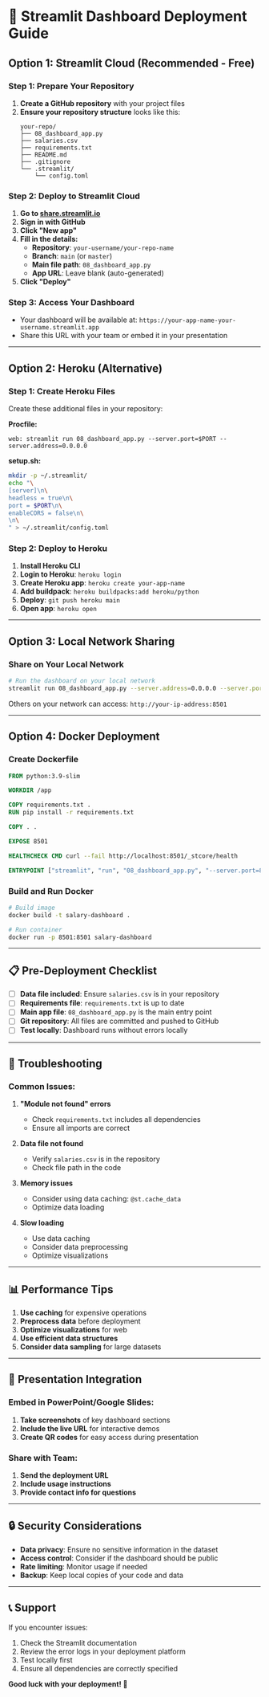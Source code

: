 # 🚀 Streamlit Dashboard Deployment Guide

## Option 1: Streamlit Cloud (Recommended - Free)

### Step 1: Prepare Your Repository
1. **Create a GitHub repository** with your project files
2. **Ensure your repository structure** looks like this:
   ```
   your-repo/
   ├── 08_dashboard_app.py
   ├── salaries.csv
   ├── requirements.txt
   ├── README.md
   ├── .gitignore
   └── .streamlit/
       └── config.toml
   ```

### Step 2: Deploy to Streamlit Cloud
1. **Go to [share.streamlit.io](https://share.streamlit.io)**
2. **Sign in with GitHub**
3. **Click "New app"**
4. **Fill in the details:**
   - **Repository**: `your-username/your-repo-name`
   - **Branch**: `main` (or `master`)
   - **Main file path**: `08_dashboard_app.py`
   - **App URL**: Leave blank (auto-generated)
5. **Click "Deploy"**

### Step 3: Access Your Dashboard
- Your dashboard will be available at: `https://your-app-name-your-username.streamlit.app`
- Share this URL with your team or embed it in your presentation

---

## Option 2: Heroku (Alternative)

### Step 1: Create Heroku Files
Create these additional files in your repository:

**Procfile:**
```
web: streamlit run 08_dashboard_app.py --server.port=$PORT --server.address=0.0.0.0
```

**setup.sh:**
```bash
mkdir -p ~/.streamlit/
echo "\
[server]\n\
headless = true\n\
port = $PORT\n\
enableCORS = false\n\
\n\
" > ~/.streamlit/config.toml
```

### Step 2: Deploy to Heroku
1. **Install Heroku CLI**
2. **Login to Heroku**: `heroku login`
3. **Create Heroku app**: `heroku create your-app-name`
4. **Add buildpack**: `heroku buildpacks:add heroku/python`
5. **Deploy**: `git push heroku main`
6. **Open app**: `heroku open`

---

## Option 3: Local Network Sharing

### Share on Your Local Network
```bash
# Run the dashboard on your local network
streamlit run 08_dashboard_app.py --server.address=0.0.0.0 --server.port=8501
```

Others on your network can access: `http://your-ip-address:8501`

---

## Option 4: Docker Deployment

### Create Dockerfile
```dockerfile
FROM python:3.9-slim

WORKDIR /app

COPY requirements.txt .
RUN pip install -r requirements.txt

COPY . .

EXPOSE 8501

HEALTHCHECK CMD curl --fail http://localhost:8501/_stcore/health

ENTRYPOINT ["streamlit", "run", "08_dashboard_app.py", "--server.port=8501", "--server.address=0.0.0.0"]
```

### Build and Run Docker
```bash
# Build image
docker build -t salary-dashboard .

# Run container
docker run -p 8501:8501 salary-dashboard
```

---

## 📋 Pre-Deployment Checklist

- [ ] **Data file included**: Ensure `salaries.csv` is in your repository
- [ ] **Requirements file**: `requirements.txt` is up to date
- [ ] **Main app file**: `08_dashboard_app.py` is the main entry point
- [ ] **Git repository**: All files are committed and pushed to GitHub
- [ ] **Test locally**: Dashboard runs without errors locally

---

## 🔧 Troubleshooting

### Common Issues:

1. **"Module not found" errors**
   - Check `requirements.txt` includes all dependencies
   - Ensure all imports are correct

2. **Data file not found**
   - Verify `salaries.csv` is in the repository
   - Check file path in the code

3. **Memory issues**
   - Consider using data caching: `@st.cache_data`
   - Optimize data loading

4. **Slow loading**
   - Use data caching
   - Consider data preprocessing
   - Optimize visualizations

---

## 📊 Performance Tips

1. **Use caching** for expensive operations
2. **Preprocess data** before deployment
3. **Optimize visualizations** for web
4. **Use efficient data structures**
5. **Consider data sampling** for large datasets

---

## 🎯 Presentation Integration

### Embed in PowerPoint/Google Slides:
1. **Take screenshots** of key dashboard sections
2. **Include the live URL** for interactive demos
3. **Create QR codes** for easy access during presentation

### Share with Team:
1. **Send the deployment URL**
2. **Include usage instructions**
3. **Provide contact info for questions**

---

## 🔒 Security Considerations

- **Data privacy**: Ensure no sensitive information in the dataset
- **Access control**: Consider if the dashboard should be public
- **Rate limiting**: Monitor usage if needed
- **Backup**: Keep local copies of your code and data

---

## 📞 Support

If you encounter issues:
1. Check the Streamlit documentation
2. Review the error logs in your deployment platform
3. Test locally first
4. Ensure all dependencies are correctly specified

**Good luck with your deployment! 🚀**
